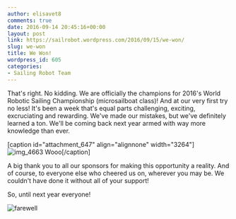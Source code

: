 ```yaml
---
author: elisavet8
comments: true
date: 2016-09-14 20:45:16+00:00
layout: post
link: https://sailrobot.wordpress.com/2016/09/15/we-won/
slug: we-won
title: We Won!
wordpress_id: 605
categories:
- Sailing Robot Team
---
```


That's right. No kidding. We are officially the champions for 2016's World Robotic Sailing Championship (microsailboat class)! And at our very first try no less! It's been a week that's equal parts challenging, exciting, excruciating and rewarding. We've made our mistakes, but we've definitely learned a ton. We'll be coming back next year armed with way more knowledge than ever.

[caption id="attachment_647" align="alignnone" width="3264"]![img_4663](https://sailrobot.files.wordpress.com/2016/09/img_4663.jpg) Wooo[/caption]

A big thank you to all our sponsors for making this opportunity a reality. And of course, to everyone else who cheered us on, wherever you may be. We couldn't have done it without all of your support!

So, until next year everyone!

![farewell](https://sailrobot.files.wordpress.com/2016/09/farewell.png)

